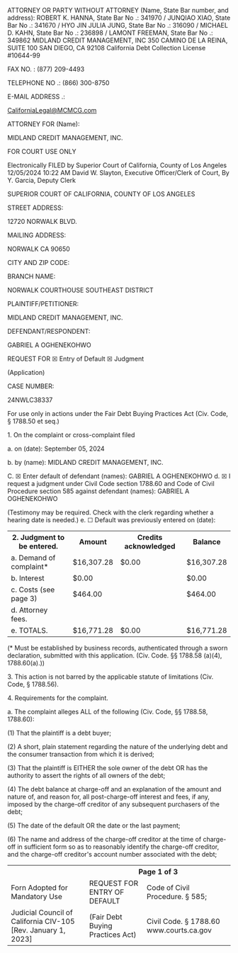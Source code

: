 <!-- PageHeader="CIV-105" -->

ATTORNEY OR PARTY WITHOUT ATTORNEY (Name, State Bar number, and address):
ROBERT K. HANNA, State Bar No .: 341970 / JUNQIAO XIAO, State Bar No .: 341670 / HYO JIN JULIA
JUNG, State Bar No .: 316090 / MICHAEL D. KAHN, State Bar No .: 236898 / LAMONT FREEMAN, State
Bar No .: 349862
MIDLAND CREDIT MANAGEMENT, INC
350 CAMINO DE LA REINA, SUITE 100
SAN DIEGO, CA 92108
California Debt Collection License #10644-99

FAX NO. : (877) 209-4493

TELEPHONE NO .: (866) 300-8750

E-MAIL ADDRESS .:

CaliforniaLegal@MCMCG.com

ATTORNEY FOR (Name):

MIDLAND CREDIT MANAGEMENT, INC.

FOR COURT USE ONLY

Electronically FILED by
Superior Court of California,
County of Los Angeles
12/05/2024 10:22 AM
David W. Slayton,
Executive Officer/Clerk of Court,
By Y. Garcia, Deputy Clerk

SUPERIOR COURT OF CALIFORNIA, COUNTY OF LOS ANGELES

STREET ADDRESS:

12720 NORWALK BLVD.

MAILING ADDRESS:

NORWALK CA 90650

CITY AND ZIP CODE:

BRANCH NAME:

NORWALK COURTHOUSE SOUTHEAST DISTRICT

PLAINTIFF/PETITIONER:

MIDLAND CREDIT MANAGEMENT, INC.

DEFENDANT/RESPONDENT:

GABRIEL A OGHENEKOHWO

REQUEST FOR
☒
Entry of Default
☒
Judgment

(Application)

CASE NUMBER:

24NWLC38337

For use only in actions under the Fair Debt Buying Practices Act (Civ. Code, § 1788.50 et seq.)

1\. On the complaint or cross-complaint filed

a. on (date): September 05, 2024

b. by (name): MIDLAND CREDIT MANAGEMENT, INC.

C.
☒
Enter default of defendant (names): GABRIEL A OGHENEKOHWO
d.
☒
I request a judgment under Civil Code section 1788.60 and Code of Civil Procedure section 585 against defendant (names):
GABRIEL A OGHENEKOHWO

(Testimony may be required. Check with the clerk regarding whether a hearing date is needed.)
e.
☐
Default was previously entered on (date):


<table>
<tr>
<th>2. Judgment to be entered.</th>
<th>Amount</th>
<th>Credits acknowledged</th>
<th>Balance</th>
</tr>
<tr>
<td>a. Demand of complaint*</td>
<td>$16,307.28</td>
<td>$0.00</td>
<td>$16,307.28</td>
</tr>
<tr>
<td>b. Interest</td>
<td>$0.00</td>
<td></td>
<td>$0.00</td>
</tr>
<tr>
<td>c. Costs (see page 3)</td>
<td>$464.00</td>
<td></td>
<td>$464.00</td>
</tr>
<tr>
<td>d. Attorney fees.</td>
<td></td>
<td></td>
<td></td>
</tr>
<tr>
<td>e. TOTALS.</td>
<td>$16,771.28</td>
<td>$0.00</td>
<td>$16,771.28</td>
</tr>
</table>


(* Must be established by business records, authenticated through a sworn declaration, submitted with this application. (Civ. Code. §§ 1788.58
(a)(4), 1788.60(a).))

3\. This action is not barred by the applicable statute of limitations (Civ. Code, § 1788.56).

4\. Requirements for the complaint.

a. The complaint alleges ALL of the following (Civ. Code, §§ 1788.58, 1788.60):

(1) That the plaintiff is a debt buyer;

(2) A short, plain statement regarding the nature of the underlying debt and the consumer transaction from which it is derived;

(3) That the plaintiff is EITHER the sole owner of the debt OR has the authority to assert the rights of all owners of the debt;

(4) The debt balance at charge-off and an explanation of the amount and nature of, and reason for, all post-charge-off interest and fees, if
any, imposed by the charge-off creditor of any subsequent purchasers of the debt;

(5) The date of the default OR the date or the last payment;

(6) The name and address of the charge-off creditor at the time of charge-off in sufficient form so as to reasonably identify the charge-off
creditor, and the charge-off creditor's account number associated with the debt;


<table>
<tr>
<th></th>
<th colspan="2">Page 1 of 3</th>
</tr>
<tr>
<td>Forn Adopted for Mandatory Use</td>
<td>REQUEST FOR ENTRY OF DEFAULT</td>
<td>Code of Civil Procedure. § 585;</td>
</tr>
<tr>
<td>Judicial Council of California CIV-105 [Rev. January 1, 2023]</td>
<td>(Fair Debt Buying Practices Act)</td>
<td>Civil Code. § 1788.60 www.courts.ca.gov</td>
</tr>
</table>


<!-- PageFooter="CA_0400G File No .: 24-167072 JUD" -->
<!-- PageBreak -->

